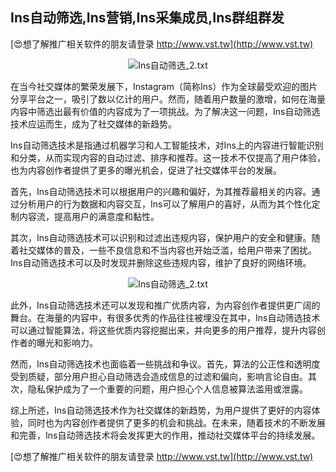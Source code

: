 ## **Ins自动筛选,Ins营销,Ins采集成员,Ins群组群发**

[😍想了解推广相关软件的朋友请登录 http://www.vst.tw](http://www.vst.tw)

 <center><img src="https://vst.tw/MP4/tuiguang/png/4.png" alt="Ins自动筛选_2.txt"></center>

在当今社交媒体的繁荣发展下，Instagram（简称Ins）作为全球最受欢迎的图片分享平台之一，吸引了数以亿计的用户。然而，随着用户数量的激增，如何在海量内容中筛选出最有价值的内容成为了一项挑战。为了解决这一问题，Ins自动筛选技术应运而生，成为了社交媒体的新趋势。

Ins自动筛选技术是指通过机器学习和人工智能技术，对Ins上的内容进行智能识别和分类，从而实现内容的自动过滤、排序和推荐。这一技术不仅提高了用户体验，也为内容创作者提供了更多的曝光机会，促进了社交媒体平台的发展。

首先，Ins自动筛选技术可以根据用户的兴趣和偏好，为其推荐最相关的内容。通过分析用户的行为数据和内容交互，Ins可以了解用户的喜好，从而为其个性化定制内容流，提高用户的满意度和黏性。

其次，Ins自动筛选技术可以识别和过滤出违规内容，保护用户的安全和健康。随着社交媒体的普及，一些不良信息和不当内容也开始泛滥，给用户带来了困扰。Ins自动筛选技术可以及时发现并删除这些违规内容，维护了良好的网络环境。

 <center><img src="https://vst.tw/MP4/tuiguang/png/4.png" alt="Ins自动筛选_2.txt"></center>

此外，Ins自动筛选技术还可以发现和推广优质内容，为内容创作者提供更广阔的舞台。在海量的内容中，有很多优秀的作品往往被埋没在其中，Ins自动筛选技术可以通过智能算法，将这些优质内容挖掘出来，并向更多的用户推荐，提升内容创作者的曝光和影响力。

然而，Ins自动筛选技术也面临着一些挑战和争议。首先，算法的公正性和透明度受到质疑，部分用户担心自动筛选会造成信息的过滤和偏向，影响言论自由。其次，隐私保护成为了一个重要的问题，用户担心个人信息被算法滥用或泄露。

综上所述，Ins自动筛选技术作为社交媒体的新趋势，为用户提供了更好的内容体验，同时也为内容创作者提供了更多的机会和挑战。在未来，随着技术的不断发展和完善，Ins自动筛选技术将会发挥更大的作用，推动社交媒体平台的持续发展。

[😍想了解推广相关软件的朋友请登录 http://www.vst.tw](http://www.vst.tw)



